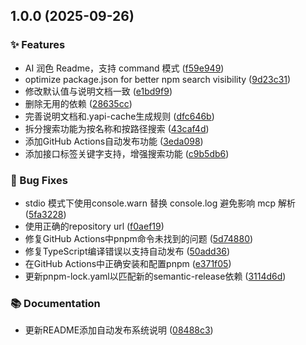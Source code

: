 ## 1.0.0 (2025-09-26)

### ✨ Features

* AI 润色 Readme，支持 command 模式 ([f59e949](https://github.com/cjh-store/yapi-mcp/commit/f59e94973a8b9f73222b3e7705f3995a0df4b5b5))
* optimize package.json for better npm search visibility ([9d23c31](https://github.com/cjh-store/yapi-mcp/commit/9d23c315ea656f2a98c5ee5366c398c271fb081a))
* 修改默认值与说明文档一致 ([e1bd9f9](https://github.com/cjh-store/yapi-mcp/commit/e1bd9f92492c40f2bee0ac6035970f3e43916c51))
* 删除无用的依赖 ([28635cc](https://github.com/cjh-store/yapi-mcp/commit/28635ccea732df46969fdbb72c4e8b5e23211c62))
* 完善说明文档和.yapi-cache生成规则 ([dfc646b](https://github.com/cjh-store/yapi-mcp/commit/dfc646bcfad85fec4d333d2c8828d29f0a7c531e))
* 拆分搜索功能为按名称和按路径搜索 ([43caf4d](https://github.com/cjh-store/yapi-mcp/commit/43caf4d6ea7527b6b63c80aee90e2f65d12c4881))
* 添加GitHub Actions自动发布功能 ([3eda098](https://github.com/cjh-store/yapi-mcp/commit/3eda098bf365851b0047aaeb00395f67486fe8f7))
* 添加接口标签关键字支持，增强搜索功能 ([c9b5db6](https://github.com/cjh-store/yapi-mcp/commit/c9b5db6382c33f6c1a60d285da1159aa8e341ff2))

### 🐛 Bug Fixes

* stdio 模式下使用console.warn 替换 console.log 避免影响 mcp 解析 ([5fa3228](https://github.com/cjh-store/yapi-mcp/commit/5fa3228289b462b2b22532d2c5fe10823e225d9c))
* 使用正确的repository url ([f0aef19](https://github.com/cjh-store/yapi-mcp/commit/f0aef19731ae053d86321521ec08b49f01b2fc57))
* 修复GitHub Actions中pnpm命令未找到的问题 ([5d74880](https://github.com/cjh-store/yapi-mcp/commit/5d74880471af20d003b80cf4a9cd06ce854a8095))
* 修复TypeScript编译错误以支持自动发布 ([50add36](https://github.com/cjh-store/yapi-mcp/commit/50add36b7b64697fa8096e8f980445d1c27ff0a0))
* 在GitHub Actions中正确安装和配置pnpm ([e371f05](https://github.com/cjh-store/yapi-mcp/commit/e371f056432f3873686504e88f631c9c1262e369))
* 更新pnpm-lock.yaml以匹配新的semantic-release依赖 ([3114d6d](https://github.com/cjh-store/yapi-mcp/commit/3114d6d1b87c789d902f3f1fba6088cb9217a2b9))

### 📚 Documentation

* 更新README添加自动发布系统说明 ([08488c3](https://github.com/cjh-store/yapi-mcp/commit/08488c335d68a73aa0364836bfccab8abe0c36ab))
